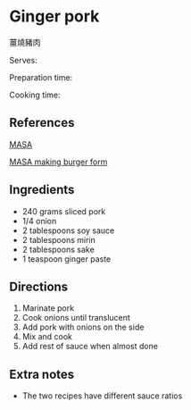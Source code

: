 # Ginger pork

薑燒豬肉

Serves:

Preparation time:

Cooking time:

## References

[MASA](https://www.youtube.com/watch?v=pn0Nmjq8F5s)

[MASA making burger form](https://www.youtube.com/watch?v=hRR_FgLII24)

## Ingredients

- 240 grams sliced pork
- 1/4 onion
- 2 tablespoons soy sauce
- 2 tablespoons mirin
- 2 tablespoons sake
- 1 teaspoon ginger paste

## Directions

1. Marinate pork
2. Cook onions until translucent
3. Add pork with onions on the side
4. Mix and cook
5. Add rest of sauce when almost done

## Extra notes

- The two recipes have different sauce ratios
